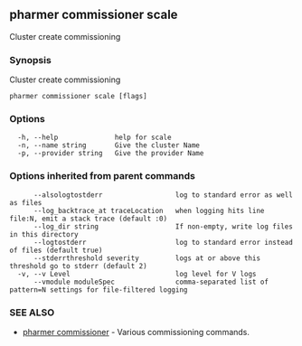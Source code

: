 ## pharmer commissioner scale

Cluster create commissioning

### Synopsis


Cluster create commissioning

```
pharmer commissioner scale [flags]
```

### Options

```
  -h, --help              help for scale
  -n, --name string       Give the cluster Name
  -p, --provider string   Give the provider Name
```

### Options inherited from parent commands

```
      --alsologtostderr                  log to standard error as well as files
      --log_backtrace_at traceLocation   when logging hits line file:N, emit a stack trace (default :0)
      --log_dir string                   If non-empty, write log files in this directory
      --logtostderr                      log to standard error instead of files (default true)
      --stderrthreshold severity         logs at or above this threshold go to stderr (default 2)
  -v, --v Level                          log level for V logs
      --vmodule moduleSpec               comma-separated list of pattern=N settings for file-filtered logging
```

### SEE ALSO
* [pharmer commissioner](pharmer_commissioner.md)	 - Various commissioning commands.

